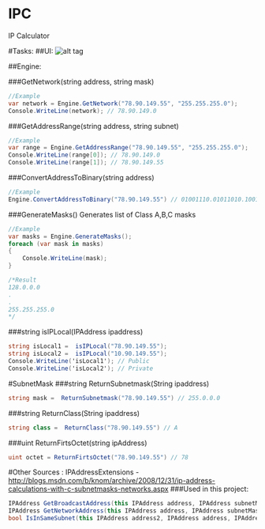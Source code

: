 # IPC
IP Calculator

#Tasks:
##UI:
![alt tag](http://i.imgur.com/CV0UJo3.png)

##Engine:

###GetNetwork(string address, string mask)
```C#
//Example
var network = Engine.GetNetwork("78.90.149.55", "255.255.255.0");
Console.WriteLine(network); // 78.90.149.0
```
###GetAddressRange(string address, string subnet)
```C#
//Example
var range = Engine.GetAddressRange("78.90.149.55", "255.255.255.0");
Console.WriteLine(range[0]); // 78.90.149.0
Console.WriteLine(range[1]); // 78.90.149.55
```

###ConvertAddressToBinary(string address)
```C#
//Example
Engine.ConvertAddressToBinary("78.90.149.55") // 01001110.01011010.10010101.00110111
```

###GenerateMasks()
Generates list of Class A,B,C masks
```C#
//Example
var masks = Engine.GenerateMasks();
foreach (var mask in masks)
{
    Console.WriteLine(mask);
}

/*Result
128.0.0.0
.
.
255.255.255.0
*/
```


###string isIPLocal(IPAddress ipaddress)
```C#
string isLocal1 =  isIPLocal("78.90.149.55");
string isLocal2 =  isIPLocal("10.90.149.55");
Console.WriteLine('isLocal1'); // Public
Console.WriteLine('isLocal2'); // Private
```

#SubnetMask
###string ReturnSubnetmask(String ipaddress)
```C#
string mask =  ReturnSubnetmask("78.90.149.55") // 255.0.0.0
```

###string ReturnClass(String ipaddress)
```C#
string class =  ReturnClass("78.90.149.55") // A
```

###uint ReturnFirtsOctet(string ipAddress)
```C#
uint octet = ReturnFirtsOctet("78.90.149.55") // 78
```

#Other Sources :
IPAddressExtensions - http://blogs.msdn.com/b/knom/archive/2008/12/31/ip-address-calculations-with-c-subnetmasks-networks.aspx
###Used in this project:
```C#
IPAddress GetBroadcastAddress(this IPAddress address, IPAddress subnetMask)
IPAddress GetNetworkAddress(this IPAddress address, IPAddress subnetMask)
bool IsInSameSubnet(this IPAddress address2, IPAddress address, IPAddress subnetMask)
```
